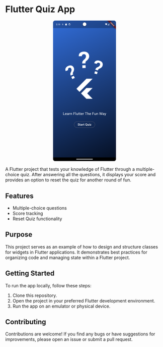 # Flutter Quiz App

<div align="center">
  <img src="assets/images/Screenshot_20240415_171938.png" alt="Start screen for the flutter quiz app" width="200"/>
</div>

A Flutter project that tests your knowledge of Flutter through a multiple-choice quiz. After answering all the questions, it displays your score and provides an option to reset the quiz for another round of fun.

## Features

- Multiple-choice questions
- Score tracking
- Reset Quiz functionality

## Purpose

This project serves as an example of how to design and structure classes for widgets in Flutter applications. It demonstrates best practices for organizing code and managing state within a Flutter project.

## Getting Started

To run the app locally, follow these steps:

1. Clone this repository.
2. Open the project in your preferred Flutter development environment.
3. Run the app on an emulator or physical device.

## Contributing

Contributions are welcome! If you find any bugs or have suggestions for improvements, please open an issue or submit a pull request.
